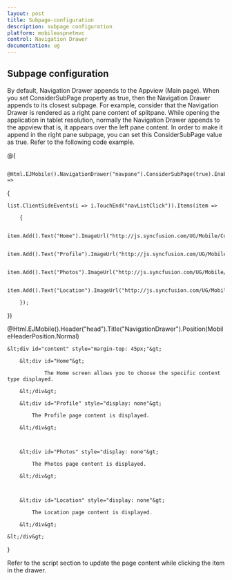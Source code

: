 ```yaml
---
layout: post
title: Subpage-configuration
description: subpage configuration
platform: mobileaspnetmvc
control: Navigation Drawer
documentation: ug
---
```


## Subpage configuration

By default, Navigation Drawer appends to the Appview (Main page). When you set ConsiderSubPage property as true, then the Navigation Drawer appends to its closest subpage. For example, consider that the Navigation Drawer is rendered as a right pane content of splitpane. While opening the application in tablet resolution, normally the Navigation Drawer appends to the appview that is, it appears over the left pane content. In order to make it append in the right pane subpage, you can set this ConsiderSubPage value as true.
Refer to the following code example.





@{

        @Html.EJMobile().NavigationDrawer("navpane").ConsiderSubPage(true).EnableListView(true).ListViewSettings(list =>

{

    list.ClientSideEvents(i => i.TouchEnd("navListClick")).Items(item =>

        {

            item.Add().Text("Home").ImageUrl("http://js.syncfusion.com/UG/Mobile/Content/drawer/home.png");

            item.Add().Text("Profile").ImageUrl("http://js.syncfusion.com/UG/Mobile/Content/drawer/profile.png");

            item.Add().Text("Photos").ImageUrl("http://js.syncfusion.com/UG/Mobile/Content/drawer/photo.png");

            item.Add().Text("Location").ImageUrl("http://js.syncfusion.com/UG/Mobile/Content/drawer/locations.png");

        });

})

@Html.EJMobile().Header("head").Title("NavigationDrawer").Position(MobileHeaderPosition.Normal)



    &lt;div id="content" style="margin-top: 45px;"&gt;

        &lt;div id="Home"&gt;

                The Home screen allows you to choose the specific content type displayed.

        &lt;/div&gt;

        &lt;div id="Profile" style="display: none"&gt;

            The Profile page content is displayed.

        &lt;/div&gt;



        &lt;div id="Photos" style="display: none"&gt;

            The Photos page content is displayed.

        &lt;/div&gt;



        &lt;div id="Location" style="display: none"&gt;

            The Location page content is displayed.

        &lt;/div&gt;

    &lt;/div&gt;





}



Refer to the script section to update the page content while clicking the item in the drawer.

